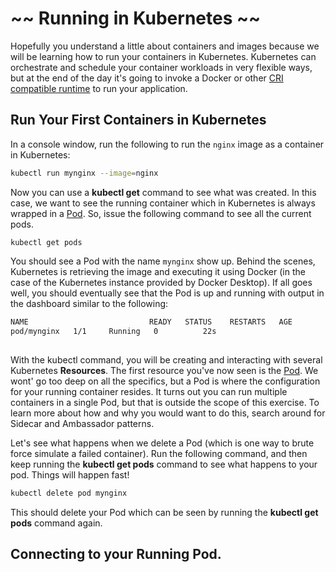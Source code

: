 # ~~ Running in Kubernetes ~~

Hopefully you understand a little about containers and images because we will be learning how to run your containers in Kubernetes.  Kubernetes can orchestrate and schedule your container workloads in very flexible ways, but at the end of the day it's going to invoke a Docker or other [CRI compatible runtime](https://www.opencontainers.org/) to run your application.

## Run Your First Containers in Kubernetes

In a console window, run the following to run the `nginx` image as a container in Kubernetes:

```bash
kubectl run mynginx --image=nginx
```

Now you can use a **kubectl get** command to see what was created. In this case, we want to see the running container which in Kubernetes is always wrapped in a [Pod](https://kubernetes.io/docs/concepts/workloads/pods/pod/).  So, issue the following command to see all the current pods.

```
kubectl get pods
```

You should see a Pod with the name `mynginx` show up.  Behind the scenes, Kubernetes is retrieving the image and executing it using Docker (in the case of the Kubernetes instance provided by Docker Desktop).  If all goes well, you should eventually see that the Pod is up and running with output in the dashboard similar to the following:

```bash
NAME                           READY   STATUS    RESTARTS   AGE
pod/mynginx   1/1     Running   0          22s
```

## 

With the kubectl command, you will be creating and interacting with several Kubernetes **Resources**.  The first resource you've now seen is the [Pod](https://kubernetes.io/docs/concepts/workloads/pods/pod/).  We wont' go too deep on all the specifics, but a Pod is where the configuration for your running container resides.  It turns out you can run multiple containers in a single Pod, but that is outside the scope of this exercise.  To learn more about how and why you would want to do this, search around for Sidecar and Ambassador patterns.

Let's see what happens when we delete a Pod (which is one way to brute force simulate a failed container).  Run the following command, and then keep running the **kubectl get pods** command to see what happens to your pod.  Things will happen fast!

```bash
kubectl delete pod mynginx
```
This should delete your Pod which can be seen by running the **kubectl get pods** command again.


## Connecting to your Running Pod.


